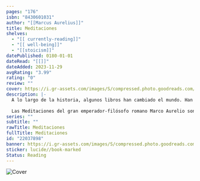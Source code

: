```yaml
---
pages: "176"
isbn: "8430601031"
author: "[[Marcus Aurelius]]"
title: Meditaciones
shelves:
  - "[[ currently-reading]]"
  - "[[ well-being]]"
  - "[[stoicism]]"
datePublished: 0180-01-01
dateRead: "[[]]"
dateAdded: 2023-11-29
avgRating: "3.99"
rating: "0"
review: ""
cover: https://i.gr-assets.com/images/S/compressed.photo.goodreads.com/books/1468488547l/22037898._SY475_.jpg
description: |-
  A lo largo de la historia, algunos libros han cambiado el mundo. Han transformado la manera en que nos vemos a nosotros mismos y a los demás. Han inspirado el debate, la discordia, la guerra y la revolución. Han iluminado, indignado, provocado y consolado. Han enriquecido vidas, y también las han destruido. Taurus publica las obras de los grandes pensadores, pioneros, radicales y visionarios cuyas ideas sacudieron la civilización y nos impulsaron a ser quienes somos.  
    
  Las Meditaciones del gran emperador-filósofo romano Marco Aurelio son sencillas aunque profundas obras de filosofía estoica que, a día de hoy, continúan ofreciendo a muchos orientación y consuelo con elocuencia, sabiduría y humildad.
series: ""
subtitle: ""
rawTitle: Meditaciones
fullTitle: Meditaciones
id: "22037898"
banner: https://i.gr-assets.com/images/S/compressed.photo.goodreads.com/books/1468488547l/22037898._SY475_.jpg
sticker: lucide//book-marked
Status: Reading
---
```

![Cover](https:&#x2F;&#x2F;i.gr-assets.com&#x2F;images&#x2F;S&#x2F;compressed.photo.goodreads.com&#x2F;books&#x2F;1468488547l&#x2F;22037898._SY475_.jpg)
